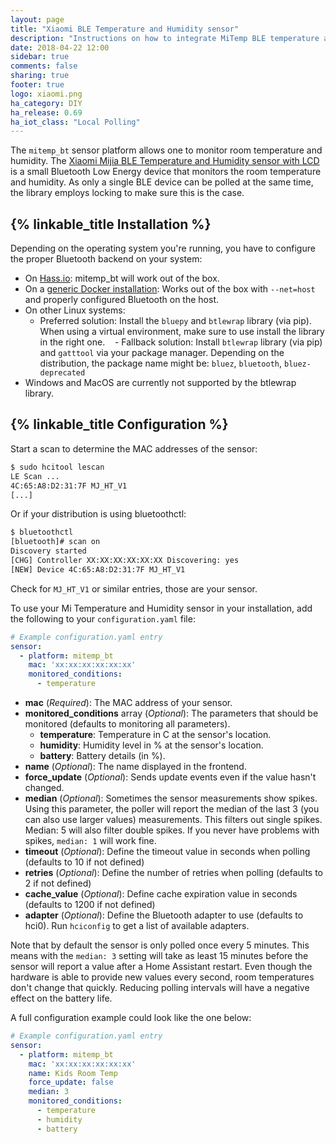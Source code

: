 ```yaml
---
layout: page
title: "Xiaomi BLE Temperature and Humidity sensor"
description: "Instructions on how to integrate MiTemp BLE temperature and humidity sensor with Home Assistant."
date: 2018-04-22 12:00
sidebar: true
comments: false
sharing: true
footer: true
logo: xiaomi.png
ha_category: DIY
ha_release: 0.69
ha_iot_class: "Local Polling"
---
```


The `mitemp_bt` sensor platform allows one to monitor room temperature and humidity. The [Xiaomi Mijia BLE Temperature and Humidity sensor with LCD](https://www.amazon.com/Temperature-Humidity-Xiaomi-Bluetooth-Screen-Remote/dp/B079L6N6PC) is a small Bluetooth Low Energy device that monitors the room temperature and humidity. As only a single BLE device can be polled at the same time, the library employs locking to make sure this is the case.

## {% linkable_title Installation %}

Depending on the operating system you're running, you have to configure the proper Bluetooth backend on your system:

- On [Hass.io](/hassio/installation/): mitemp_bt will work out of the box.
- On a [generic Docker installation](https://www.home-assistant.io/docs/installation/docker/): Works out of the box with `--net=host` and properly configured Bluetooth on the host.
- On other Linux systems:
    - Preferred solution: Install the `bluepy` and `btlewrap` library (via pip). When using a virtual environment, make sure to use install the library in the right one.
    - Fallback solution: Install `btlewrap` library (via pip) and `gatttool` via your package manager. Depending on the distribution, the package name might be: `bluez`, `bluetooth`, `bluez-deprecated`
- Windows and MacOS are currently not supported by the btlewrap library.

## {% linkable_title Configuration %}

Start a scan to determine the MAC addresses of the sensor:

```bash
$ sudo hcitool lescan
LE Scan ...
4C:65:A8:D2:31:7F MJ_HT_V1
[...]
```

Or if your distribution is using bluetoothctl:

```bash
$ bluetoothctl
[bluetooth]# scan on
Discovery started
[CHG] Controller XX:XX:XX:XX:XX:XX Discovering: yes
[NEW] Device 4C:65:A8:D2:31:7F MJ_HT_V1
```

Check for `MJ_HT_V1` or similar entries, those are your sensor.

To use your Mi Temperature and Humidity sensor in your installation, add the following to your `configuration.yaml` file:

```yaml
# Example configuration.yaml entry
sensor:
  - platform: mitemp_bt
    mac: 'xx:xx:xx:xx:xx:xx'
    monitored_conditions:
      - temperature
```

- **mac** (*Required*): The MAC address of your sensor.
- **monitored_conditions** array (*Optional*): The parameters that should be monitored (defaults to monitoring all parameters).
  - **temperature**: Temperature in C at the sensor's location.
  - **humidity**: Humidity level in % at the sensor's location.
  - **battery**: Battery details (in %).
- **name** (*Optional*): The name displayed in the frontend.
- **force_update** (*Optional*): Sends update events even if the value hasn't changed.
- **median** (*Optional*): Sometimes the sensor measurements show spikes. Using this parameter, the poller will report the median of the last 3 (you can also use larger values) measurements. This filters out single spikes. Median: 5 will also filter double spikes. If you never have problems with spikes, `median: 1` will work fine.
- **timeout** (*Optional*): Define the timeout value in seconds when polling (defaults to 10 if not defined)
- **retries** (*Optional*): Define the number of retries when polling (defaults to 2 if not defined)
- **cache_value** (*Optional*): Define cache expiration value in seconds (defaults to 1200 if not defined)
- **adapter** (*Optional*): Define the Bluetooth adapter to use (defaults to hci0). Run `hciconfig` to get a list of available adapters.

Note that by default the sensor is only polled once every 5 minutes. This means with the `median: 3` setting will take as least 15 minutes before the sensor will report a value after a Home Assistant restart. Even though the hardware is able to provide new values every second, room temperatures don't change that quickly.
Reducing polling intervals will have a negative effect on the battery life.

A full configuration example could look like the one below:

```yaml
# Example configuration.yaml entry
sensor:
  - platform: mitemp_bt
    mac: 'xx:xx:xx:xx:xx:xx'
    name: Kids Room Temp
    force_update: false
    median: 3
    monitored_conditions:
      - temperature
      - humidity
      - battery
```

